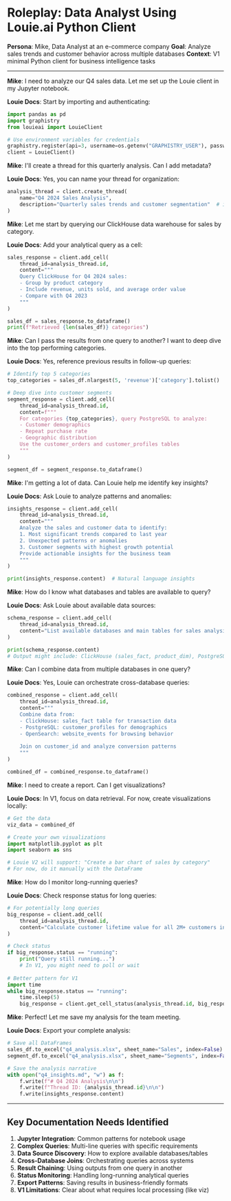 # Roleplay: Data Analyst Using Louie.ai Python Client

**Persona**: Mike, Data Analyst at an e-commerce company
**Goal**: Analyze sales trends and customer behavior across multiple databases
**Context**: V1 minimal Python client for business intelligence tasks

---

**Mike**: I need to analyze our Q4 sales data. Let me set up the Louie client in my Jupyter notebook.

**Louie Docs**: Start by importing and authenticating:
```python
import pandas as pd
import graphistry
from louieai import LouieClient

# Use environment variables for credentials
graphistry.register(api=3, username=os.getenv("GRAPHISTRY_USER"), password=os.getenv("GRAPHISTRY_PASS"))
client = LouieClient()
```

**Mike**: I'll create a thread for this quarterly analysis. Can I add metadata?

**Louie Docs**: Yes, you can name your thread for organization:
```python
analysis_thread = client.create_thread(
    name="Q4 2024 Sales Analysis",
    description="Quarterly sales trends and customer segmentation"  # if supported
)
```

**Mike**: Let me start by querying our ClickHouse data warehouse for sales by category.

**Louie Docs**: Add your analytical query as a cell:
```python
sales_response = client.add_cell(
    thread_id=analysis_thread.id,
    content="""
    Query ClickHouse for Q4 2024 sales:
    - Group by product category
    - Include revenue, units sold, and average order value
    - Compare with Q4 2023
    """
)

sales_df = sales_response.to_dataframe()
print(f"Retrieved {len(sales_df)} categories")
```

**Mike**: Can I pass the results from one query to another? I want to deep dive into the top performing categories.

**Louie Docs**: Yes, reference previous results in follow-up queries:
```python
# Identify top 5 categories
top_categories = sales_df.nlargest(5, 'revenue')['category'].tolist()

# Deep dive into customer segments
segment_response = client.add_cell(
    thread_id=analysis_thread.id,
    content=f"""
    For categories {top_categories}, query PostgreSQL to analyze:
    - Customer demographics
    - Repeat purchase rate
    - Geographic distribution
    Use the customer_orders and customer_profiles tables
    """
)

segment_df = segment_response.to_dataframe()
```

**Mike**: I'm getting a lot of data. Can Louie help me identify key insights?

**Louie Docs**: Ask Louie to analyze patterns and anomalies:
```python
insights_response = client.add_cell(
    thread_id=analysis_thread.id,
    content="""
    Analyze the sales and customer data to identify:
    1. Most significant trends compared to last year
    2. Unexpected patterns or anomalies
    3. Customer segments with highest growth potential
    Provide actionable insights for the business team
    """
)

print(insights_response.content)  # Natural language insights
```

**Mike**: How do I know what databases and tables are available to query?

**Louie Docs**: Ask Louie about available data sources:
```python
schema_response = client.add_cell(
    thread_id=analysis_thread.id,
    content="List available databases and main tables for sales analysis"
)

print(schema_response.content)
# Output might include: ClickHouse (sales_fact, product_dim), PostgreSQL (customers, orders), etc.
```

**Mike**: Can I combine data from multiple databases in one query?

**Louie Docs**: Yes, Louie can orchestrate cross-database queries:
```python
combined_response = client.add_cell(
    thread_id=analysis_thread.id,
    content="""
    Combine data from:
    - ClickHouse: sales_fact table for transaction data
    - PostgreSQL: customer_profiles for demographics
    - OpenSearch: website_events for browsing behavior
    
    Join on customer_id and analyze conversion patterns
    """
)

combined_df = combined_response.to_dataframe()
```

**Mike**: I need to create a report. Can I get visualizations?

**Louie Docs**: In V1, focus on data retrieval. For now, create visualizations locally:
```python
# Get the data
viz_data = combined_df

# Create your own visualizations
import matplotlib.pyplot as plt
import seaborn as sns

# Louie V2 will support: "Create a bar chart of sales by category"
# For now, do it manually with the DataFrame
```

**Mike**: How do I monitor long-running queries?

**Louie Docs**: Check response status for long queries:
```python
# For potentially long queries
big_response = client.add_cell(
    thread_id=analysis_thread.id,
    content="Calculate customer lifetime value for all 2M+ customers in the past 5 years"
)

# Check status
if big_response.status == "running":
    print("Query still running...")
    # In V1, you might need to poll or wait
    
# Better pattern for V1
import time
while big_response.status == "running":
    time.sleep(5)
    big_response = client.get_cell_status(analysis_thread.id, big_response.cell_id)
```

**Mike**: Perfect! Let me save my analysis for the team meeting.

**Louie Docs**: Export your complete analysis:
```python
# Save all DataFrames
sales_df.to_excel("q4_analysis.xlsx", sheet_name="Sales", index=False)
segment_df.to_excel("q4_analysis.xlsx", sheet_name="Segments", index=False)

# Save the analysis narrative
with open("q4_insights.md", "w") as f:
    f.write(f"# Q4 2024 Analysis\n\n")
    f.write(f"Thread ID: {analysis_thread.id}\n\n")
    f.write(insights_response.content)
```

---

## Key Documentation Needs Identified

1. **Jupyter Integration**: Common patterns for notebook usage
2. **Complex Queries**: Multi-line queries with specific requirements
3. **Data Source Discovery**: How to explore available databases/tables
4. **Cross-Database Joins**: Orchestrating queries across systems
5. **Result Chaining**: Using outputs from one query in another
6. **Status Monitoring**: Handling long-running analytical queries
7. **Export Patterns**: Saving results in business-friendly formats
8. **V1 Limitations**: Clear about what requires local processing (like viz)